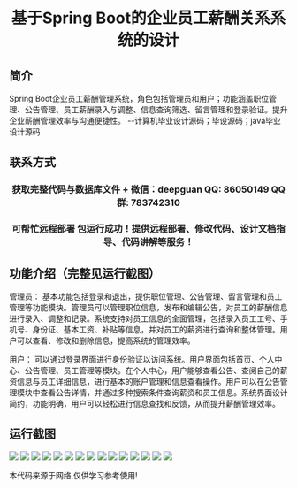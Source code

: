 <p><h1 align="center">基于Spring Boot的企业员工薪酬关系系统的设计</h1></p>

## 简介
Spring Boot企业员工薪酬管理系统，角色包括管理员和用户；功能涵盖职位管理、公告管理、员工薪酬录入与调整、信息查询筛选、留言管理和登录验证。提升企业薪酬管理效率与沟通便捷性。    --计算机毕业设计源码；毕设源码；java毕业设计源码


## 联系方式
<p><h3 align="center">获取完整代码与数据库文件 + 微信：deepguan QQ: 86050149 QQ群: 783742310</h3></p>
<p><h3 align="center">可帮忙远程部署 包运行成功！提供远程部署、修改代码、设计文档指导、代码讲解等服务！</h3></p>

## 功能介绍（完整见运行截图）
管理员： 基本功能包括登录和退出，提供职位管理、公告管理、留言管理和员工管理等功能模块。管理员可以管理职位信息，发布和编辑公告，对员工的薪酬信息进行录入、调整和记录。系统支持对员工信息的全面管理，包括录入员工工号、手机号、身份证、基本工资、补贴等信息，并对员工的薪资进行查询和整体管理。用户可以查看、修改和删除信息，提高系统的管理效率。

用户： 可以通过登录界面进行身份验证以访问系统。用户界面包括首页、个人中心、公告管理、员工管理等模块。在个人中心，用户能够查看公告、查阅自己的薪资信息与员工详细信息，进行基本的账户管理和信息查看操作。用户可以在公告管理模块中查看公告详情，并通过多种搜索条件查询薪资和员工信息。系统界面设计简约，功能明确，用户可以轻松进行信息查找和反馈，从而提升薪酬管理效率。


## 运行截图
![](img/001.jpg)
![](img/002.jpg)
![](img/003.jpg)
![](img/004.jpg)
![](img/005.jpg)
![](img/006.jpg)
![](img/007.jpg)
![](img/008.jpg)
![](img/009.jpg)
![](img/010.jpg)
![](img/011.jpg)
![](img/012.jpg)
![](img/013.jpg)
![](img/014.jpg)
![](img/015.jpg)

<p>本代码来源于网络,仅供学习参考使用!</p>
